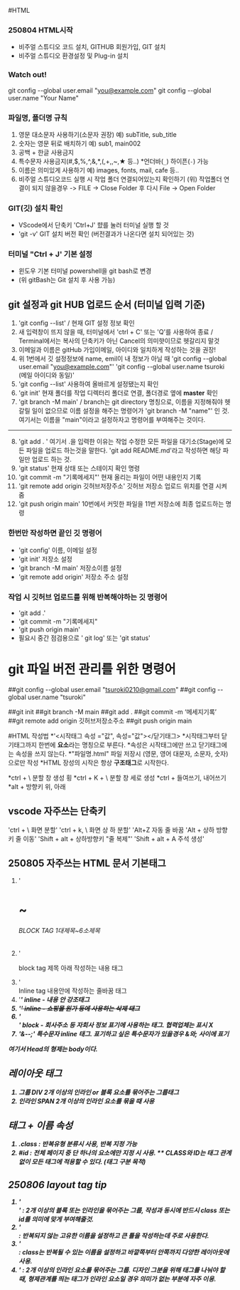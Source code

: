#HTML
### 250804 HTML시작
* 비주얼 스튜디오 코드 설치, GITHUB 회원가입, GIT 설치
* 비주얼 스튜디오 환경설정 및 Plug-in 설치
### Watch out!
git config --global user.email "you@example.com"
git config --global user.name "Your Name"

### 파일명, 폴더명 규칙
1. 영문 대소문자 사용하기(소문자 권장) 예) subTitle, sub_title
2. 숫자는 영문 뒤로 배치하기 예) sub1, main002
3. 공백 + 한글 사용금지
4. 특수문자 사용금지(#,$,%,^,&,*,(,+,\,~,★ 등..) *언더바(`_`) 하이픈(`-`) 가능
5. 이름은 의미있게 사용하기 예) images, fonts, mail, cafe 등..
6. 비주얼 스튜디오코드 실행 시 작업 폴더 연결되어있는지 확인하기
(위) 작업폴더 연결이 되지 않을경우 -> FILE -> Close Folder 후 다시 File -> Open Folder

### GIT(깃) 설치 확인
* VScode에서 단축키 'Ctrl+J' 햤를 눌러 터미널 실행 할 것
* 'git -v' GIT 설치 버전 확인 (버전결과가 나온다면 설치 되어있는 것)

### 터미널 "Ctrl + J' 기본 설정
* 윈도우 기본 터미널 powershell을 git bash로 변경
* (위 gitBash는 Git 설치 후 사용 가능)

## git 설정과 git HUB 업로드 순서 (터미널 입력 기준)
1. 'git config --list' / 현재 GIT 설정 정보 확인
2. 새 입력창이 뜨지 않을 때, 터미널에서 'ctrl + C' 또는 'Q'를 사용하여 종료 / Terminal에서는 복사의 단축키가 아닌 Cancel의 의미햣이므로 헷갈리지 말것
3. 이메일과 이름은 gitHub 가입이메일, 아이디와 일치하게 작성하는 것을 권장!
4. 위 1번에서 깃 설정정보에 name, emil이 내 정보가 아닐 때
'git config --global user.email "you@example.com"'
'git config --global user.name tsuroki (메일 아이디와 동일)'
5. 'git config --list' 사용하여 올바르게 설정됐는지 확인
6. 'git init' 현재 폴더를 작업 디렉터리 폴더로 연결, 폴더경로 옆에 **master** 확인
7. 'git branch -M main' / branch는 git directory 명칭으로, 이름을 지정해줘야 헷갈릴 일이 없으므로 이름 설정을 해주는 명령어가 'git branch -M "name"' 인 것. 여기서는 이름을 "main"이라고 설정하자고 명령어를 부여해주는 것이다.
---
8. 'git add . ' 여기서 .을 입력한 이유는 작업 수정한 모든 파일을 대기소(Stage)에 모든 파일을 업로드 하는것을 말한다. 'git add README.md'라고 작성하면 해당 파일만 업로드 하는 것.
9. 'git status' 현재 상태 또는 스테이지 확인 명령
10. 'git commit -m "기록메세지"' 현재 올리는 파일이 어떤 내용인지 기록
11. 'git remote add origin 깃허브저장주소' 깃허브 저장소 업로드 위치를 연결 시켜줌
12. 'git push origin main' 10번에서 커밋한 파일을 11번 저장소에 최종 업로드하는 명령

### 한번만 작성하면 끝인 깃 명령어
* 'git config' 이름, 이메일 설정
* 'git init' 저장소 설정
* 'git branch -M main' 저장소이름 설정
* 'git remote add origin' 저장소 주소 설정

### 작업 시 깃허브 업로드를 위해 반복해야하는 깃 명령어
* 'git add .' 
* 'git commit -m "기록메세지"
* 'git push origin main'
* 필요시 중간 점검용으로 ' git log' 또는 'git status'


# git 파일 버전 관리를 위한 명령어 
##git config --global user.email "tsuroki0210@gmail.com"
##git config --global user.name "tsuroki"

##git init
##git branch -M main
##git add .
##git commit -m ‘메세지기록’
##git remote add origin 깃허브저장소주소
##git push origin main

#HTML 작성법
*'<시작태그 속성 ="값", 속성="값"></닫기태그>
*시작태그부터 닫기태그까지 한번에 **요소**라는 명칭으로 부른다.
*속성은 시작태그에만 쓰고 닫기태그에는 속성을 쓰지 않는다.
*"파일명.html" 파일 저장시 (영문, 영어 대문자, 소문자, 숫자)으로만 작성
*HTML 장성의 시작은 항상 **구조태그**로 시작한다.

*ctrl + \ 분할 창 생성 횡
*ctrl + K + \ 분할 창 세로 생성
*ctrl + 들여쓰기, 내어쓰기
*alt + 방향키 위, 아래 

## vscode 자주쓰는 단축키
'ctrl + \ 화면 분할'
'ctrl + k, \ 화면 상 하 분할'
'Alt+Z 자동 줄 바꿈
'Alt + 상하 방향키 줄 이동'
'Shift + alt + 상하방향키 "줄 복제"'
'Shift + alt + A 주석 생성'

## 250805 자주쓰는 HTML 문서 기본태그
1. '<h1>~<h6> BLOCK TAG 1대제목~6소제목
2. '<p> block tag 제목 아래 작성하는 내용 태그
3. '<br> Inline tag 내용안에 작성하는 줄바꿈 태그
4. '<em><strong>' inline - 내용 안 강조태그
5. '<del>' inline - 쇼핑몰 원가 등에 사용하는 삭제 태그
6. '<address>' block - 회사주소 등 자회사 정보 표기에 사용하는 태그. 협력업체는 표시 X
7. '&--;' 특수문자 inline 태그. 표기하고 싶은 특수문자가 있을경우 &와; 사이에 표기

<!DOCTYPE html>
<html lang="en">
<head>
    <meta charset="UTF-8"><!-- 다국어 살장 -->
    <meta name="viewport" content="width=device-width, initial-scale=1.0">
    <!-- meta:desc, metqa:kw / 사이트 요약 ㅅ정보와 키워드 설정은 별도 -->
    <meta name="description" content="">
    <meta name="keywords" content="">
    <title>HTML|2일차 기초</title>
</head>
<body>
    
</body>
</html>

여기서 Head의 형제는 body이다.

## 레이아웃 태그
1. 그룹 DIV
2개 이상의 인라인 or 블록 요소를 묶어주는 그룹태그
2. 인라인 SPAN
2개 이상의 인라인 요소를 묶을 때 사용

## 태그 + 이름 속성
1. .class : 반복유형 분류시 사용, 반복 지정 가능
2. #id : 전체 페이지 중 단 하나의 요소에만 지정 시 사용.
** CLASS와 ID는 태그 관계없이 모든 태그에 적용할 수 있다. (태그 구분 목적)

## 250806 layout tag tip
1. '<div>' : 2개 이상의 블록 또는 인라인을 묶어주는 그룹,
작성과 동시에 반드시 **class 또는 id**를 의미에 맞게 부여해줄것.
2. '<div id=" "> : 반복되지 않는 고유한 이름을 설정하고 큰 틀을 작성하는데 주로 사용한다.
3. '<div class=" "> : class는 반복될 수 있는 이름을 설정하고 바깥쪽부터 안쪽까지 다양한 레이아웃에 사용.
4. '<span></span> : 2개 이상의 인라인 요소를 묶어주는 그룹. **디자인 그분을 위해 태그를 나눠야 할 때, 형제관계를 띄는 태그가 인라인 요소일 경우** 의미가 없는 부분에 자주 이용.